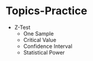 # Topics-Practice
- Z-Test
  - One Sample
  - Critical Value
  - Confidence Interval
  - Statistical Power
